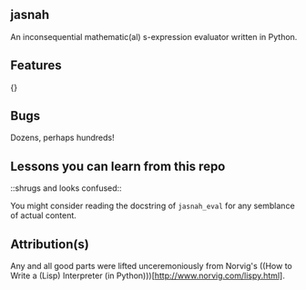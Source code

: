 ## jasnah ##

An inconsequential mathematic(al) s-expression evaluator written in Python.

## Features ##

{}

## Bugs ##

Dozens, perhaps hundreds!

## Lessons you can learn from this repo ##

::shrugs and looks confused::

You might consider reading the docstring of `jasnah_eval` for any semblance of actual content.

## Attribution(s) ##

Any and all good parts were lifted unceremoniously from Norvig's ((How to Write a (Lisp) Interpreter (in Python)))[http://www.norvig.com/lispy.html].
